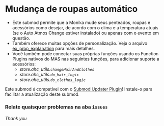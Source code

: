 # Mudança de roupas automático
- Este submod permite que a Monika mude seus penteados, roupas e acessórios como desejar, de acordo com o clima e a temperatura atuais (se o Auto Atmos Change estiver instalado) ou apenas com o evento em questão.
- Também oferece muitas opções de personalização. Veja o arquivo [ex_prop_explanation](game/Submods/Auto%20Hair%20Change/ex_prop_explanation.md) para mais detalhes.
- Você também pode conectar suas próprias funções usando os Function Plugins nativos do MAS nas seguintes funções, para adicionar suporte a acessórios:
  - *store.ahc_utils.`changeHairAndClothes`*
  - *store.ahc_utils.`do_hair_logic`*
  - *store.ahc_utils.`do_clothes_logic`*

Este submod é compatível com o [Submod Updater Plugin](https://github.com/Booplicate/MAS-Submods-SubmodUpdaterPlugin/releases/latest)! Instale-o para facilitar a atualização deste submod.

### Relate quaisquer problemas na aba `issues`
###### Thank you
